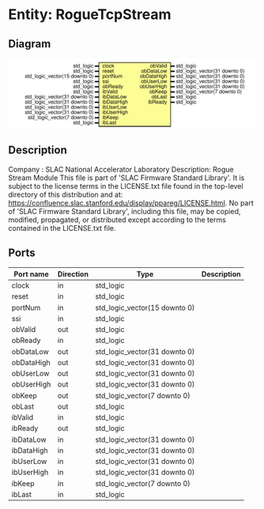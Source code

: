 # Entity: RogueTcpStream

## Diagram

![Diagram](RogueTcpStream.svg "Diagram")
## Description

Company    : SLAC National Accelerator Laboratory
Description: Rogue Stream Module
This file is part of 'SLAC Firmware Standard Library'.
It is subject to the license terms in the LICENSE.txt file found in the
top-level directory of this distribution and at:
   https://confluence.slac.stanford.edu/display/ppareg/LICENSE.html.
No part of 'SLAC Firmware Standard Library', including this file,
may be copied, modified, propagated, or distributed except according to
the terms contained in the LICENSE.txt file.
## Ports

| Port name  | Direction | Type                          | Description |
| ---------- | --------- | ----------------------------- | ----------- |
| clock      | in        | std_logic                     |             |
| reset      | in        | std_logic                     |             |
| portNum    | in        | std_logic_vector(15 downto 0) |             |
| ssi        | in        | std_logic                     |             |
| obValid    | out       | std_logic                     |             |
| obReady    | in        | std_logic                     |             |
| obDataLow  | out       | std_logic_vector(31 downto 0) |             |
| obDataHigh | out       | std_logic_vector(31 downto 0) |             |
| obUserLow  | out       | std_logic_vector(31 downto 0) |             |
| obUserHigh | out       | std_logic_vector(31 downto 0) |             |
| obKeep     | out       | std_logic_vector(7  downto 0) |             |
| obLast     | out       | std_logic                     |             |
| ibValid    | in        | std_logic                     |             |
| ibReady    | out       | std_logic                     |             |
| ibDataLow  | in        | std_logic_vector(31 downto 0) |             |
| ibDataHigh | in        | std_logic_vector(31 downto 0) |             |
| ibUserLow  | in        | std_logic_vector(31 downto 0) |             |
| ibUserHigh | in        | std_logic_vector(31 downto 0) |             |
| ibKeep     | in        | std_logic_vector(7  downto 0) |             |
| ibLast     | in        | std_logic                     |             |
